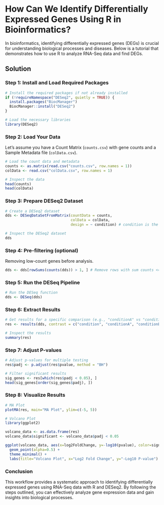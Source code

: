 # How Can We Identify Differentially Expressed Genes Using R in Bioinformatics?

In bioinformatics, identifying differentially expressed genes (DEGs) is crucial for understanding biological processes and diseases. Below is a tutorial that demonstrates how to use R to analyze RNA-Seq data and find DEGs.

## Solution

### Step 1: Install and Load Required Packages

```r
# Install the required packages if not already installed
if (!requireNamespace("DESeq2", quietly = TRUE)) {
  install.packages("BiocManager")
  BiocManager::install("DESeq2")
}

# Load the necessary libraries
library(DESeq2)
```

### Step 2: Load Your Data

Let’s assume you have a Count Matrix (`counts.csv`) with gene counts and a Sample Metadata file (`colData.csv`).

```r
# Load the count data and metadata
counts <- as.matrix(read.csv("counts.csv", row.names = 1))
colData <- read.csv("colData.csv", row.names = 1)

# Inspect the data
head(counts)
head(colData)
```

### Step 3: Prepare DESeq2 Dataset

```r
# Create a DESeq2 dataset
dds <- DESeqDataSetFromMatrix(countData = counts,
                              colData = colData,
                              design = ~ condition) # condition is the variable of interest

# Inspect the DESeq2 dataset
dds
```

### Step 4: Pre-filtering (optional)

Removing low-count genes before analysis.

```r
dds <- dds[rowSums(counts(dds)) > 1, ] # Remove rows with sum counts <= 1
```

### Step 5: Run the DESeq Pipeline

```r
# Run the DESeq function
dds <- DESeq(dds)
```

### Step 6: Extract Results

```r
# Get results for a specific comparison (e.g., "conditionA" vs "conditionB")
res <- results(dds, contrast = c("condition", "conditionA", "conditionB"))

# Inspect the results
summary(res)
```

### Step 7: Adjust P-values

```r
# Adjust p-values for multiple testing
res$padj <- p.adjust(res$pvalue, method = "BH")

# Filter significant results
sig_genes <- res[which(res$padj < 0.05), ]
head(sig_genes[order(sig_genes$padj), ])
```

### Step 8: Visualize Results

```r
# MA Plot
plotMA(res, main="MA Plot", ylim=c(-5, 5))

# Volcano Plot
library(ggplot2)

volcano_data <- as.data.frame(res)
volcano_data$significant <- volcano_data$padj < 0.05

ggplot(volcano_data, aes(x=log2FoldChange, y=-log10(pvalue), color=significant)) +
  geom_point(alpha=0.5) +
  theme_minimal() +
  labs(title="Volcano Plot", x="Log2 Fold Change", y="-Log10 P-value")
```

### Conclusion

This workflow provides a systematic approach to identifying differentially expressed genes using RNA-Seq data with R and DESeq2. By following the steps outlined, you can effectively analyze gene expression data and gain insights into biological processes.
